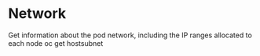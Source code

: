 # Network
Get information about the pod network, including the IP ranges allocated to each node
  oc get hostsubnet

